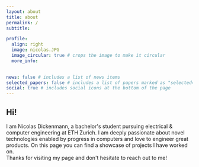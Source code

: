 ```yaml
---
layout: about
title: about
permalink: /
subtitle: 

profile:
  align: right
  image: nicolas.JPG
  image_circular: true # crops the image to make it circular
  more_info: 
    

news: false # includes a list of news items
selected_papers: false # includes a list of papers marked as "selected={true}"
social: true # includes social icons at the bottom of the page
---
```




## Hi! 

I am Nicolas Dickenmann, a bachelor's student pursuing electrical & computer engineering at ETH Zurich. I am deeply passionate about novel technologies enabled by progress in computers and love to engineer great products. On this page you can find a showcase of projects I have worked on.<br>
Thanks for visiting my page and don't hesitate to reach out to me!
